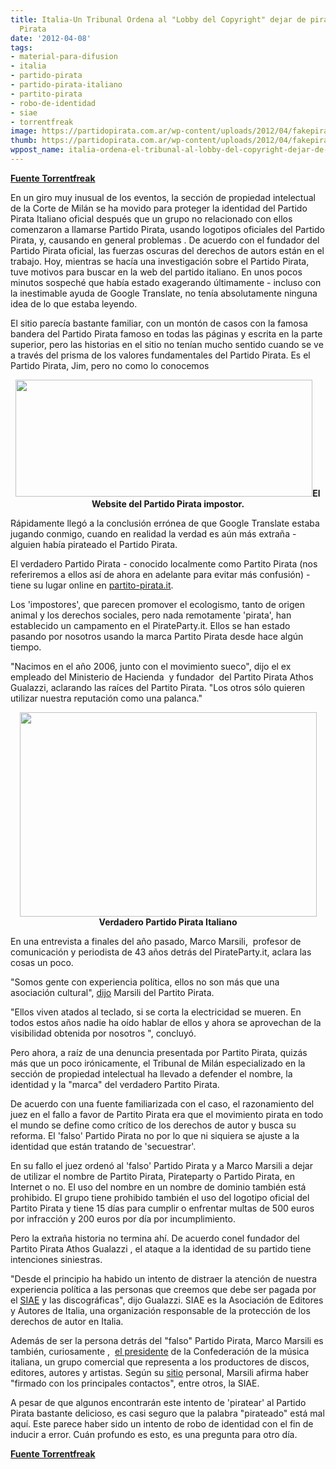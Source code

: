 ```yaml
---
title: Italia-Un Tribunal Ordena al "Lobby del Copyright" dejar de piratear al Partido
  Pirata
date: '2012-04-08'
tags:
- material-para-difusion
- italia
- partido-pirata
- partido-pirata-italiano
- partito-pirata
- robo-de-identidad
- siae
- torrentfreak
image: https://partidopirata.com.ar/wp-content/uploads/2012/04/fakepirate.jpg
thumb: https://partidopirata.com.ar/wp-content/uploads/2012/04/fakepirate-150x150.jpg
wppost_name: italia-ordena-el-tribunal-al-lobby-del-copyright-dejar-de-piratear-al-partido-pirata
---
```


<strong><a href="https://torrentfreak.com/court-orders-copyright-lobby-linked-group-to-stop-pirating-the-pirate-party-120405/" target="_blank">Fuente Torrentfreak</a></strong>

En un giro muy inusual de los eventos, la sección de propiedad intelectual de la Corte de Milán se ha movido para proteger la identidad del Partido Pirata Italiano oficial después que un grupo no relacionado con ellos comenzaron a llamarse Partido Pirata, usando logotipos oficiales del Partido Pirata, y, causando en general problemas . De acuerdo con el fundador del Partido Pirata oficial, las fuerzas oscuras del derechos de autors están en el trabajo.
Hoy, mientras se hacía una investigación sobre el Partido Pirata, tuve motivos para buscar en la web del partido italiano. En unos pocos minutos sospeché que había estado exagerando últimamente - incluso con la inestimable ayuda de Google Translate, no tenía absolutamente ninguna idea de lo que estaba leyendo.

El sitio parecía bastante familiar, con un montón de casos con la famosa bandera del Partido Pirata famoso en todas las páginas y escrita en la parte superior, pero las historias en el sitio no tenían mucho sentido cuando se ve a través del prisma de los valores fundamentales del Partido Pirata. Es el Partido Pirata, Jim, pero no como lo conocemos
<p style="text-align: center;"><a href="https://partidopirata.com.ar/wp-content/uploads/2012/04/fakepirate.jpg"><img class="aligncenter size-full wp-image-3859" title="Pirata Trucho" src="https://partidopirata.com.ar/wp-content/uploads/2012/04/fakepirate.jpg" alt="" width="475" height="187" /></a><strong>El Website del Partido Pirata impostor.</strong></p>
Rápidamente llegó a la conclusión errónea de que Google Translate estaba jugando conmigo, cuando en realidad la verdad es aún más extraña - alguien había pirateado el Partido Pirata.

El verdadero Partido Pirata - conocido localmente como Partito Pirata (nos referiremos a ellos así de ahora en adelante para evitar más confusión) - tiene su lugar online en <a href="http://www.partito-pirata.it/">partito-pirata.it</a>.

Los 'impostores', que parecen promover el ecologismo, tanto de origen animal y los derechos sociales, pero nada remotamente 'pirata', han establecido un campamento en el PirateParty.it. Ellos se han estado pasando por nosotros usando la marca Partito Pirata desde hace algún tiempo.

"Nacimos en el año 2006, junto con el movimiento sueco", dijo el ex empleado del Ministerio de Hacienda  y fundador  del Partito Pirata Athos Gualazzi, aclarando las raíces del Partito Pirata. "Los otros sólo quieren utilizar nuestra reputación como una palanca."
<p style="text-align: center;"><a href="https://partidopirata.com.ar/wp-content/uploads/2012/04/realpirateparty.jpg"><img class="aligncenter size-full wp-image-3861" title="Verdadero Partido Pirata Italiano" src="https://partidopirata.com.ar/wp-content/uploads/2012/04/realpirateparty.jpg" alt="" width="475" height="327" /></a><strong>Verdadero Partido Pirata Italiano</strong></p>
En una entrevista a finales del año pasado, Marco Marsili,  profesor de  comunicación y periodista de 43 años detrás del PirateParty.it, aclara las cosas un poco.

"Somos gente con experiencia política, ellos no son más que una asociación cultural", <a href="http://espresso.repubblica.it/dettaglio/aiuto-hanno-clonato-il-partito-pirata/2167270">dijo</a> Marsili del Partito Pirata.

"Ellos viven atados al teclado, si se corta la electricidad se mueren. En todos estos años nadie ha oído hablar de ellos y ahora se aprovechan de la visibilidad obtenida por nosotros ", concluyó.

Pero ahora, a raíz de una denuncia presentada por Partito Pirata, quizás más que un poco irónicamente, el Tribunal de Milán especializado en la sección de propiedad intelectual ha llevado a defender el nombre, la identidad y la "marca" del verdadero Partito Pirata.

De acuerdo con una fuente familiarizada con el caso, el razonamiento del juez en el fallo a favor de Partito Pirata era que el movimiento pirata en todo el mundo se define como crítico de los derechos de autor y busca su reforma. El 'falso' Partido Pirata no por lo que ni siquiera se ajuste a la identidad que están tratando de 'secuestrar'.

En su fallo el juez ordenó al 'falso' Partido Pirata y a Marco Marsili a dejar de utilizar el nombre de Partito Pirata, Pirateparty o Partido Pirata, en Internet o no. El uso del nombre en un nombre de dominio también está prohibido. El grupo tiene prohibido también el uso del logotipo oficial del Partito Pirata y tiene 15 días para cumplir o enfrentar multas de 500 euros por infracción y 200 euros por día por incumplimiento.

Pero la extraña historia no termina ahí. De acuerdo conel fundador del Partito Pirata Athos Gualazzi , el ataque a la identidad de su partido tiene intenciones siniestras.

"Desde el principio ha habido un intento de distraer la atención de nuestra experiencia política a las personas que creemos que debe ser pagada por el <a href="http://en.wikipedia.org/wiki/Italian_Society_of_Authors_and_Publishers">SIAE</a> y las discográficas", dijo Gualazzi. SIAE es la Asociación de Editores y Autores de Italia, una organización responsable de la protección de los derechos de autor en Italia.

Además de ser la persona detrás del "falso" Partido Pirata, Marco Marsili es también, curiosamente ,  <a href="http://www.confedermusica.it/2011/07/20/la-confederazione-della-musica-italiana/">el presidente</a> de la Confederación de la música italiana, un grupo comercial que representa a los productores de discos, editores, autores y artistas. Según su <a href="http://www.marcomarsili.it/">sitio</a> personal, Marsili afirma haber "firmado con los principales contactos", entre otros, la SIAE.

A pesar de que algunos encontrarán este intento de 'piratear' al Partido Pirata bastante delicioso, es casi seguro que la palabra "pirateado" está mal aquí. Este parece haber sido un intento de robo de identidad con el fin de inducir a error. Cuán profundo es esto, es una pregunta para otro día.

<strong><a href="https://torrentfreak.com/court-orders-copyright-lobby-linked-group-to-stop-pirating-the-pirate-party-120405/" target="_blank">Fuente Torrentfreak</a></strong>
